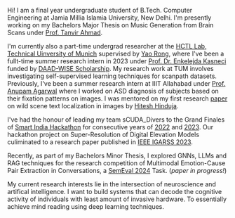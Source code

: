Hi! I am a final year undergraduate student of B.Tech. Computer Engineering at Jamia Millia Islamia University, New Delhi. I'm presently working on my Bachelors Major Thesis on Music Generation from Brain Scans under [Prof. Tanvir Ahmad](https://scholar.google.co.in/citations?user=y7YNRzoAAAAJ&hl=en). 

I'm currently also a part-time undergrad researcher at the [HCTL Lab, Technical Uinversity of Munich](https://www.edu.sot.tum.de/en/hctl/home/) supervised by [Yao Rong](https://yaorong0921.github.io/homepage/), where I've been a fullt-time summer research intern in 2023 under [Prof. Dr. Enkelejda Kasneci](https://scholar.google.com/citations?user=bZVkVvoAAAAJ) funded by  [DAAD-WISE Scholarship](https://www.daad.in/en/find-funding/scholarship-database/?type=a&q=&status=1&subject=F&onlydaad=1&detail_to_show=0&target=4&origin=4&pg=1&detail_to_show=50015295). My research work at TUM involves investigating self-supervised learning techniques for scanpath datasets. Previously, I've been a summer research intern at IIIT Allahabad under [Prof. Anupam Agarwal](https://scholar.google.co.in/citations?user=mVXjhhgAAAAJ&hl=en) where I worked on ASD diagnosis of subjects based on their fixation patterns on images. I was mentored on my first research [paper](https://www.iosrjournals.org/iosr-jce/papers/Vol25-issue1/Ser-1/E2501013749.pdf) on wild scene text localization in images by [Hitesh Hinduja](https://hitesh-hinduja.mystrikingly.com/). 

I've had the honour of leading my team sCUDA_Divers to the Grand Finales of [Smart India Hackathon](https://www.sih.gov.in/sih2023) for consecutive years of [2022](assets/img/sih2022.png) and [2023](assets/img/sih2023.jpg). Our hackathon project on Super-Resolution of Digital Elevation Models culiminated to a research paper published in [IEEE IGARSS 2023](https://ieeexplore.ieee.org/abstract/document/10283196).

Recently, as part of my Bachelors Minor Thesis, I explored GNNs, LLMs and RAG techniques for the research competition of Multimodal Emotion-Cause Pair Extraction in Conversations, a [SemEval 2024](https://nustm.github.io/SemEval-2024_ECAC/) Task. (_paper in progress!_)

My current research interests lie in the intersection of neuroscience and artifical intelligence. I want to build systems that can decode the cognitive activity of individuals with least amount of invasive hardware. To essentially achieve mind reading using deep learning techniques.

